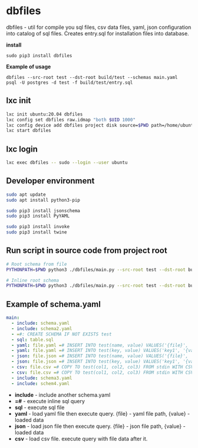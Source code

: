 # dbfiles
dbfiles - util for compile you sql files, csv data files, yaml, json configuration into catalog of sql files.
Creates entry.sql for installation files into database.

**install**

```
sudo pip3 install dbfiles
```

**Example of usage**
```
dbfiles --src-root test --dst-root build/test --schemas main.yaml
psql -U postgres -d test -f build/test/entry.sql
```

## lxc init

```bash
lxc init ubuntu:20.04 dbfiles
lxc config set dbfiles raw.idmap "both $UID 1000"
lxc config device add dbfiles project disk source=$PWD path=/home/ubuntu/dbfiles
lxc start dbfiles
```

## lxc login

```bash
lxc exec dbfiles -- sudo --login --user ubuntu
```

## Developer environment

```bash
sudo apt update
sudo apt install python3-pip

sudo pip3 install jsonschema
sudo pip3 install PyYAML

sudo pip3 install invoke
sudo pip3 install twine
```

## Run script in source code from project root

```bash
# Root schema from file
PYTHONPATH=$PWD python3 ./dbfiles/main.py --src-root test --dst-root build/test --schemas main.yaml

# Inline root schema
PYTHONPATH=$PWD python3 ./dbfiles/main.py --src-root test --dst-root build/test --inlineSchemas '{"filePath": "main.yaml", "data": {"main": [{"=#": "CREATE SCHEMA IF NOT EXISTS test"}, {"include": "schema1.yaml"}, {"include": "test2/schema2.yaml"}]}}'
```

## Example of schema.yaml

```yaml
main:
  - include: schema.yaml
  - include: schema2.yaml
  - =#: CREATE SCHEMA IF NOT EXISTS test
  - sql: table.sql
  - yaml: file.yaml =# INSERT INTO test(name, value) VALUES('{file}', '{value}')
  - yaml: file.yaml =# INSERT INTO test(key, value) VALUES('key1', '{value}'->>'key1', 'key2', '{value}'->> key2)
  - json: file.json =# INSERT INTO test(name, value) VALUES('{file}', '{value}')
  - json: file.json =# INSERT INTO test(key, value) VALUES('key1', '{value}'->>'key1', 'key2', '{value}'->> key2)
  - csv: file.csv =# COPY TO test(col1, col2, col3) FROM stdin WITH CSV HEADER
  - csv: file.csv =# COPY TO test(col1, col2, col3) FROM stdin WITH CSV
  - include: schema3.yaml
  - include: schem4.yaml

```

 * **include** - include another schema.yaml
 * **=#** - execute inline sql query
 * **sql** - execute sql file
 * **yaml** - load yaml file then execute query. {file} - yaml file path, {value} - loaded data
 * **json** - load json file then execute query. {file} - json file path, {value} - loaded data
 * **csv** - load csv file. execute query with file data after it.
